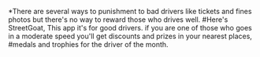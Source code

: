 *There are several ways to punishment to bad drivers like tickets and fines photos but there's no way to reward those who drives well. 
#Here's StreetGoat, This app it's for good drivers. if you are one of those who goes in a moderate speed you'll get discounts and prizes in your nearest places,
#medals and trophies for the driver of the month.